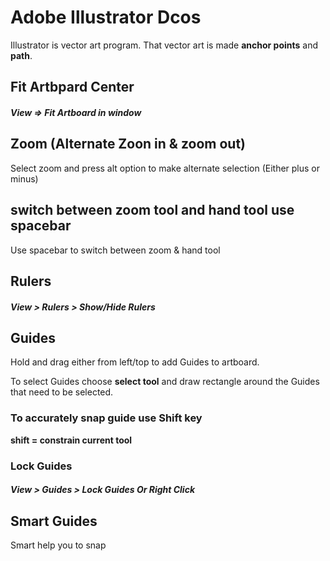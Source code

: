 # Adobe Illustrator Dcos

Illustrator is vector art program. That vector art is made **anchor points** and **path**.

## Fit Artbpard Center

##### View => Fit Artboard in window 

## Zoom (Alternate Zoon in & zoom out)

Select zoom and press alt option to make alternate selection (Either plus or minus)

## switch between zoom tool and hand tool use spacebar

Use spacebar to switch between zoom & hand tool

## Rulers 

##### View > Rulers > Show/Hide Rulers

## Guides

Hold and drag either from left/top to add Guides to artboard.

To select Guides choose **select tool** and draw rectangle around the Guides that need to be selected.

### To accurately snap guide use **Shift key**

**shift = constrain current tool**

### Lock Guides

##### View > Guides > Lock Guides Or Right Click

## Smart Guides
 Smart help you to snap 

